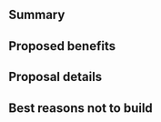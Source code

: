 ## Summary
[//]: # (Concisely summarize the feature you are proposing.)


## Proposed benefits
[//]: # (Concisely summarize the benefits this feature would bring to yourself and other users.)


## Proposal details
[//]: # (In as much detail as you are able, describe the feature you'd like to build or would like to see built.)


## Best reasons not to build
[//]: # (Will this negatively affect any existing functionality? Do you anticipate any breaking changes versus what may already be working today? Make the counter-argument to your proposal here.)

